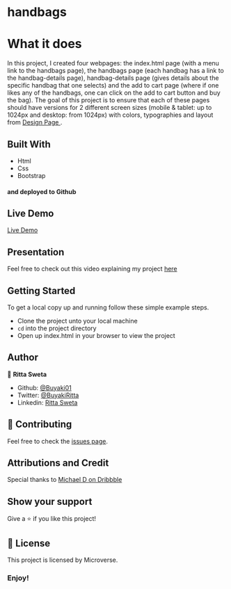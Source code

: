 # handbags

# What it does
In this project, I created four webpages: the index.html page (with a menu link to the handbags page), the handbags page (each handbag has a link to the handbag-details page), handbag-details page (gives details about the specific handbag that one selects) and the add to cart page (where if one likes any of the handbags, one can click on the add to cart button and buy the bag). The goal of this project is to ensure that each of these pages should have versions for 2 different screen sizes (mobile & tablet: up to 1024px and desktop: from 1024px) with colors, typographies and layout from <a href="https://www.behance.net/gallery/69329213/Flower-e-shop"> Design Page </a>.

## Built With
- Html
- Css
- Bootstrap

#### and deployed to Github

## Live Demo

[Live Demo](https://hopeful-ptolemy-279901.netlify.com)

## Presentation

Feel free to check out this video explaining my project <a href="https://www.loom.com/share/99752a2122f044698f9194f3a54c5723"> here </a>

## Getting Started

To get a local copy up and running follow these simple example steps.
- Clone the project unto your local machine
- `cd` into the project directory
- Open up index.html in your browser to view the project

## Author

👤 **Ritta Sweta**

- Github: [@Buyaki01](https://github.com/Buyaki01)
- Twitter: [@BuyakiRitta](https://twitter.com/BuyakiRitta)
- Linkedin: [Ritta Sweta](https://www.linkedin.com/in/ritta-sweta/)

## 🤝 Contributing

Feel free to check the [issues page](https://github.com/Buyaki01/handbags/issues).

## Attributions and Credit
Special thanks to <a href="https://dribbble.com/altezzik">  Michael D on Dribbble </a>

## Show your support

Give a ⭐️ if you like this project!

## 📝 License

This project is licensed by Microverse.

### Enjoy!
